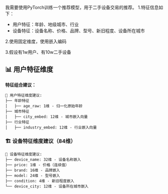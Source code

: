 我需要使用PyTorch训练一个推荐模型，用于二手设备交易的推荐。
1.特征信息如下：
   - 用户特征：年龄、地级城市、行业
   - 设备特征：设备名称、价格、品牌、型号、新旧程度、设备所在城市

2.使用固定维度，使用嵌入编码

3.假设有1w用户、有10w二手设备

## 📊 用户特征维度
**特征组合建议：**
```
👤 用户特征维度建议:
├── 年龄特征
│   ├── age_raw: 1维 - 归一化原始年龄
├── 城市特征 
│   ├── city_embed: 12维 - 城市嵌入向量
├── 行业特征
│   ├── industry_embed: 12维 - 行业嵌入向量
```

### 🏗️ 设备特征维度建议（84维）
```
🔧 设备特征维度建议:
├── device_name: 32维 - 设备名称嵌入
├── price: 1维 - 价格（连续值）
├── brand: 16维 - 品牌嵌入
├── model: 24维 - 型号嵌入
├── condition: 4维 - 新旧程度嵌入
└── device_city: 12维 - 设备所在城市嵌入
```
